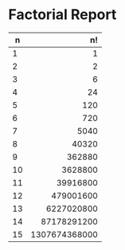 # Factorial Report

| n | n! |
|---|--:|
| 1 | 1 |
| 2 | 2 |
| 3 | 6 |
| 4 | 24 |
| 5 | 120 |
| 6 | 720 |
| 7 | 5040 |
| 8 | 40320 |
| 9 | 362880 |
| 10 | 3628800 |
| 11 | 39916800 |
| 12 | 479001600 |
| 13 | 6227020800 |
| 14 | 87178291200 |
| 15 | 1307674368000 |
